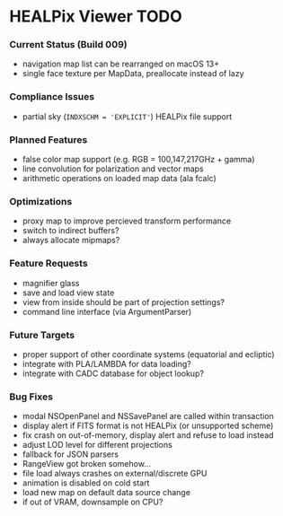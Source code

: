 # HEALPix Viewer TODO

### Current Status (Build 009)

- navigation map list can be rearranged on macOS 13+
- single face texture per MapData, preallocate instead of lazy

### Compliance Issues

- partial sky (`INDXSCHM = 'EXPLICIT'`) HEALPix file support

### Planned Features

- false color map support (e.g. RGB = 100,147,217GHz + gamma)
- line convolution for polarization and vector maps
- arithmetic operations on loaded map data (ala fcalc)

### Optimizations

- proxy map to improve percieved transform performance
- switch to indirect buffers?
- always allocate mipmaps?

### Feature Requests

- magnifier glass
- save and load view state
- view from inside should be part of projection settings?
- command line interface (via ArgumentParser)

### Future Targets

- proper support of other coordinate systems (equatorial and ecliptic)
- integrate with PLA/LAMBDA for data loading?
- integrate with CADC database for object lookup?

### Bug Fixes

- modal NSOpenPanel and NSSavePanel are called within transaction
- display alert if FITS format is not HEALPix (or unsupported scheme)
- fix crash on out-of-memory, display alert and refuse to load instead
- adjust LOD level for different projections
- fallback for JSON parsers
- RangeView got broken somehow...
- file load always crashes on external/discrete GPU
- animation is disabled on cold start
- load new map on default data source change
- if out of VRAM, downsample on CPU?
